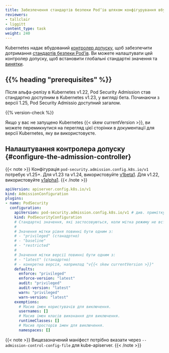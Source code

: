 ```yaml
---
title: Забезпечення стандартів безпеки Podʼів шляхом конфігурування вбудованого контролера допуску
reviewers:
- tallclair
- liggitt
content_type: task
weight: 240
---
```


Kubernetes надає вбудований [контролер допуску](/docs/reference/access-authn-authz/admission-controllers/#podsecurity), щоб забезпечити дотримання [стандартів безпеки Podʼів](/docs/concepts/security/pod-security-standards). Ви можете налаштувати цей контролер допуску, щоб встановити глобальні стандартні значення та [винятки](/docs/concepts/security/pod-security-admission/#exemptions).

## {{% heading "prerequisites" %}}

Після альфа-релізу в Kubernetes v1.22, Pod Security Admission став стандартно доступним в Kubernetes v1.23, у вигляді бета. Починаючи з версії 1.25, Pod Security Admissio доступний загалом.

{{% version-check %}}

Якщо у вас не запущено Kubernetes {{< skew currentVersion >}}, ви можете перемикнутися на перегляд цієї сторінки в документації для версії Kubernetes, яку ви використовуєте.

## Налаштування контролера допуску {#configure-the-admission-controller}

{{< note >}}
Конфігурація `pod-security.admission.config.k8s.io/v1` потребує v1.25+. Для v1.23 та v1.24, використовуйте [v1beta1](https://v1-24.docs.kubernetes.io/docs/tasks/configure-pod-container/enforce-standards-admission-controller/). Для v1.22, використовуйте [v1alpha1](https://v1-22.docs.kubernetes.io/docs/tasks/configure-pod-container/enforce-standards-admission-controller/).
{{< /note >}}

```yaml
apiVersion: apiserver.config.k8s.io/v1
kind: AdmissionConfiguration
plugins:
- name: PodSecurity
  configuration:
    apiVersion: pod-security.admission.config.k8s.io/v1 # див. примітку про сумісність
    kind: PodSecurityConfiguration
    # Стандартні значення, які застосовуються, коли мітка режиму не встановлена.
    #
    # Значення мітки рівня повинні бути одним з:
    # - "privileged" (станадртно)
    # - "baseline"
    # - "restricted"
    #
    # Значення мітки версії повинні бути одним з:
    # - "latest" (станадртно) 
    # - конкретна версія, наприклад "v{{< skew currentVersion >}}"
    defaults:
      enforce: "privileged"
      enforce-version: "latest"
      audit: "privileged"
      audit-version: "latest"
      warn: "privileged"
      warn-version: "latest"
    exemptions:
      # Масив імен користувачів для виключення.
      usernames: []
      # Масив імен класів виконання для виключення.
      runtimeClasses: []
      # Масив просторів імен для виключення.
      namespaces: []
```

{{< note >}}
Вищезазначений маніфест потрібно вказати через `--admission-control-config-file` для kube-apiserver.
{{< /note >}}